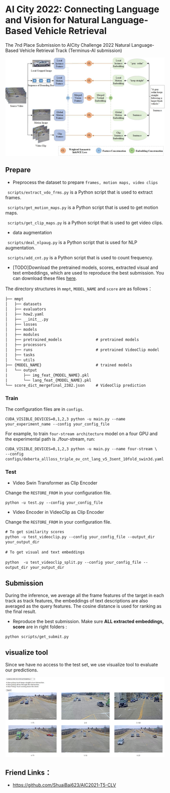 <!--
 * @Date: 2022-04-14 15:34:16
 * @LastEditors: yhxiong
 * @LastEditTime: 2022-04-14 17:51:09
 * @Description: 
-->
# AI City 2022: Connecting Language and Vision for Natural Language-Based Vehicle Retrieval
The 7nd Place Submission to AICity Challenge 2022 Natural Language-Based Vehicle Retrieval Track (Terminus-AI submission)

![framework](figs/framework.jpg)





## Prepare
-  Preprocess the dataset to prepare `frames, motion maps, video clips`

` scripts/extract_vdo_frms.py` is a Python script that is used to extract frames.

` scripts/get_motion_maps.py` is a Python script that is used to get motion maps.

` scripts/get_clip_maps.py` is a Python script that is used to get video clips.

- data augmentation

` scripts/deal_nlpaug.py` is a Python script that is used for NLP augmentation.

` scripts/add_cnt.py` is a Python script that is used to count frequency.

- [TODO]Download the pretrained models, scores, extracted visual and text embeddings, which are used to reproduce the best submission. You can download these files [here]().


The directory structures in `mmpt`, `MODEL_NAME` and `score` are as follows：
```
├── mmpt
│   ├── datasets
│   ├── evaluators
│   ├── how2.yaml
│   ├── __init__.py
│   ├── losses
│   ├── models
│   ├── modules
│   ├── pretrained_models               # pretrained models
│   ├── processors
│   ├── runs                            # pretrained VideoClip model
│   ├── tasks
│   └── utils
├── {MODEL_NAME}                        # trained models
|   └── output
|       ├── img_feat_{MODEL_NAME}.pkl
|       └── lang_feat_{MODEL_NAME}.pkl
└── score_dict_mergefinal_2382.json     # VideoClip prediction

```


### Train
The configuration files are in `configs`.

```
CUDA_VISIBLE_DEVICES=0,1,2,3 python -u main.py --name your_experiment_name --config your_config_file 
```

For example, to train `four-stream architecture` model on a four GPU and the experimental path is ./four-stream, run:

```
CUDA_VISIBLE_DEVICES=0,1,2,3 python -u main.py --name four-stream \
--config configs/deberta_allloss_triple_ov_cnt_lang_v5_3sent_10fold_swin3d.yaml 
```

### Test
- Video Swin Transformer as Clip Encoder

Change the `RESTORE_FROM` in your configuration file.

```
python -u test.py --config your_config_file
```




- Video Encoder in VideoClip as Clip Encoder

Change the `RESTORE_FROM` in your configuration file.

```
# To get similarity scores
python -u test_videoclip.py --config your_config_file --output_dir your_output_dir

# To get visual and text embeddings

python  -u test_videoclip_split.py --config your_config_file --output_dir your_output_dir
```




## Submission

During the inference, we average all the frame features of the target in each track as track features, the embeddings of text descriptions are also averaged as the query features. The cosine distance is used for ranking as the final result. 

- Reproduce the best submission. Make sure **ALL extracted embeddings, score** are in right folders :

```
python scripts/get_submit.py
```


## visualize tool

Since we have no access to the test set, we use visualize tool to evaluate our predictions.

![visual](figs/visual.png)


## Friend Links：

- https://github.com/ShuaiBai623/AIC2021-T5-CLV
